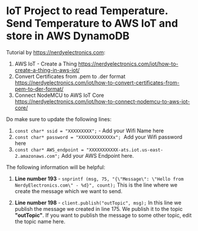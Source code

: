 ﻿# IoT Project to read Temperature. Send Temperature to AWS IoT and store in AWS DynamoDB

Tutorial by https://nerdyelectronics.com:

1)  AWS IoT - Create a Thing
    https://nerdyelectronics.com/iot/how-to-create-a-thing-in-aws-iot/
2)  Convert Certificates from .pem to .der format
    https://nerdyelectronics.com/iot/how-to-convert-certificates-from-pem-to-der-format/
3)  Connect NodeMCU to AWS IoT Core
    https://nerdyelectronics.com/iot/how-to-connect-nodemcu-to-aws-iot-core/
	
Do make sure to update the following lines:

1. `const char* ssid = "XXXXXXXXX";` - Add your Wifi Name here
2. `const char* password = "XXXXXXXXXXXXXx";`  Add your Wifi password here
3. `const char* AWS_endpoint = "XXXXXXXXXXX-ats.iot.us-east-2.amazonaws.com";` Add your AWS Endpoint here.

The following information will be helpful:

1. **Line number 193** - `snprintf (msg, 75, "{\"Message\": \"Hello from NerdyElectronics.com\" - %d}", count);` This is the line where we create the message which we want to send.

2. **Line number 198** - `client.publish("outTopic", msg);` In this line we publish the message we created in line 175. We publish it to the topic **"outTopic"**. If you want to publish the message to some other topic, edit the topic name here.